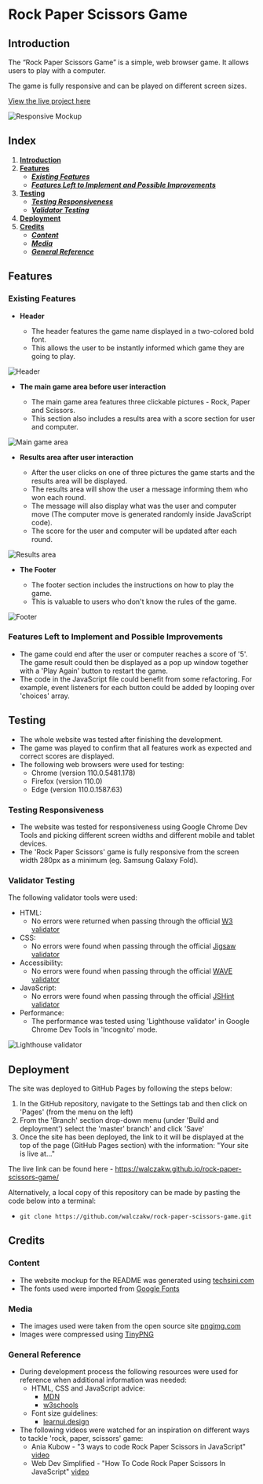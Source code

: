 # Rock Paper Scissors Game


## Introduction

The “Rock Paper Scissors Game” is a simple, web browser game.
It allows users to play with a computer.

The game is fully responsive and can be played on different screen sizes.

[View the live project here](https://walczakw.github.io/rock-paper-scissors-game/)

![Responsive Mockup](https://github.com/walczakw/rock-paper-scissors-game/blob/main/docs/readme-images/responsive-mockup.png)



## Index

1. [**Introduction**](#introduction)
2. [**Features**](#features)
    * [***Existing Features***](#existing-features)
    * [***Features Left to Implement and Possible Improvements***](#features-left-to-implement-and-possible-improvements)
3. [**Testing**](#testing)
    * [***Testing Responsiveness***](#testing-responsiveness)
    * [***Validator Testing***](#validator-testing)
4. [**Deployment**](#deployment)
5. [**Credits**](#credits)
    * [***Content***](#content)
    * [***Media***](#media)
    * [***General Reference***](#general-reference)



## Features 

### Existing Features

- __Header__

  - The header features the game name displayed in a two-colored bold font.
  - This allows the user to be instantly informed which game they are going to play.

![Header](https://github.com/walczakw/rock-paper-scissors-game/blob/main/docs/readme-images/header.png)

- __The main game area before user interaction__

  - The main game area features three clickable pictures - Rock, Paper and Scissors.
  - This section also includes a results area with a score section for user and computer.

![Main game area](https://github.com/walczakw/rock-paper-scissors-game/blob/main/docs/readme-images/game-area.png)

- __Results area after user interaction__

  - After the user clicks on one of three pictures the game starts and the results area will be displayed.
  - The results area will show the user a message informing them who won each round.
  - The message will also display what was the user and computer move (The computer move is generated randomly inside JavaScript code).
  - The score for the user and computer will be updated after each round.

![Results area](https://github.com/walczakw/rock-paper-scissors-game/blob/main/docs/readme-images/results-area.png)

- __The Footer__ 

  - The footer section includes the instructions on how to play the game.
  - This is valuable to users who don't know the rules of the game.

![Footer](https://github.com/walczakw/rock-paper-scissors-game/blob/main/docs/readme-images/footer.png)

### Features Left to Implement and Possible Improvements
- The game could end after the user or computer reaches a score of '5'. The game result could then be displayed as a pop up window together with a 'Play Again' button to restart the game.
- The code in the JavaScript file could benefit from some refactoring. For example, event listeners for each button could be added by looping over 'choices' array.



## Testing 

- The whole website was tested after finishing the development.
- The game was played to confirm that all features work as expected and correct scores are displayed.
- The following web browsers were used for testing:
  - Chrome (version 110.0.5481.178)
  - Firefox (version 110.0)
  - Edge (version 110.0.1587.63)

### Testing Responsiveness 
- The website was tested for responsiveness using Google Chrome Dev Tools and picking different screen widths and different mobile and tablet devices.
- The 'Rock Paper Scissors' game is fully responsive from the screen width 280px as a minimum (eg. Samsung Galaxy Fold).

### Validator Testing
The following validator tools were used:
- HTML:
  - No errors were returned when passing through the official [W3 validator](https://validator.w3.org/nu/?doc=https%3A%2F%2Fwalczakw.github.io%2Frock-paper-scissors-game%2F)
- CSS:
  - No errors were found when passing through the official [Jigsaw validator](https://jigsaw.w3.org/css-validator/validator?uri=https%3A%2F%2Fwalczakw.github.io%2Frock-paper-scissors-game%2F&profile=css3svg&usermedium=all&warning=1&vextwarning=&lang=en)
- Accessibility:
  - No errors were found when passing through the official [WAVE validator](https://wave.webaim.org/report#/https://walczakw.github.io/rock-paper-scissors-game/)
- JavaScript:
  - No errors were found when passing through the official [JSHint validator](https://jshint.com/)
- Performance:
  - The performance was tested using 'Lighthouse validator' in Google Chrome Dev Tools in 'Incognito' mode.
 
![Lighthouse validator](https://github.com/walczakw/rock-paper-scissors-game/blob/main/docs/readme-images/lighthouse-validator.png)



## Deployment

The site was deployed to GitHub Pages by following the steps below:
  1. In the GitHub repository, navigate to the Settings tab and then click on 'Pages' (from the menu on the left)
  2. From the 'Branch' section drop-down menu (under 'Build and deployment') select the 'master' branch' and click 'Save'
  3. Once the site has been deployed, the link to it will be displayed at the top of the page (GitHub Pages section) with the information: "Your site is live at..."

The live link can be found here - https://walczakw.github.io/rock-paper-scissors-game/

Alternatively, a local copy of this repository can be made by pasting the code below into a terminal:
  - `git clone https://github.com/walczakw/rock-paper-scissors-game.git`



## Credits 

### Content 
- The website mockup for the README was generated using [techsini.com](https://techsini.com/multi-mockup/)
- The fonts used were imported from [Google Fonts](https://fonts.google.com/)

### Media
- The images used were taken from the open source site [pngimg.com](https://pngimg.com/)
- Images were compressed using [TinyPNG](https://tinypng.com/)

### General Reference
- During development process the following resources were used for reference when additional information was needed:
  - HTML, CSS and JavaScript advice:
    - [MDN](https://developer.mozilla.org/en-US/)
    - [w3schools](https://www.w3schools.com/)
  - Font size guidelines:
    - [learnui.design](https://learnui.design/blog/mobile-desktop-website-font-size-guidelines.html)
- The following videos were watched for an inspiration on different ways to tackle 'rock, paper, scissors' game:
  - Ania Kubow - "3 ways to code Rock Paper Scissors in JavaScript" [video](https://www.youtube.com/watch?v=RwFeg0cEZvQ)
  - Web Dev Simplified - "How To Code Rock Paper Scissors In JavaScript" [video](https://www.youtube.com/watch?v=1yS-JV4fWqY)
  

